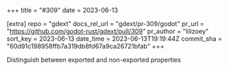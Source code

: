 +++
title = "#309"
date = 2023-06-13

[extra]
repo = "gdext"
docs_rel_url = "gdext/pr-309/godot"
pr_url = "https://github.com/godot-rust/gdext/pull/309"
pr_author = "lilizoey"
sort_key = 2023-06-13
date_time = 2023-06-13T19:19:44Z
commit_sha = "60d91c198958ffb7a319db8fd67a9ca26721bfab"
+++

Distinguish between exported and non-exported properties
